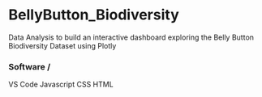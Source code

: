 # BellyButton_Biodiversity

Data Analysis to build an interactive dashboard exploring the Belly Button Biodiversity Dataset using Plotly


### Software /
VS Code
Javascript
CSS
HTML
